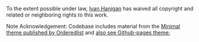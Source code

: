 To the extent possible under law,
[Ivan Hanigan](https://github.com/ivanhanigan)
has waived all copyright and related or neighboring rights to this work.

Note Acknowledgement:
Codebase includes material from the [Minimal theme published by Orderedlist](https://github.com/orderedlist/minimal)
and [also see Github-pages theme:](https://github.com/pages-themes/minimal)

